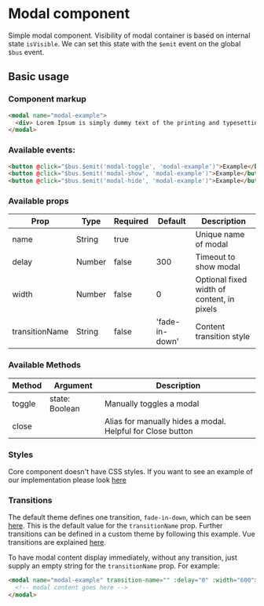 # Modal component

Simple modal component. Visibility of modal container is based on internal state `isVisible`. We can set this state with the `$emit` event on the global `$bus` event.

## Basic usage

### Component markup

```html
<modal name="modal-example">
  <div> Lorem Ipsum is simply dummy text of the printing and typesetting industry. </div>
</modal>
```

### Available events:

```html
<button @click="$bus.$emit('modal-toggle', 'modal-example')">Example</button>
<button @click="$bus.$emit('modal-show', 'modal-example')">Example</button>
<button @click="$bus.$emit('modal-hide', 'modal-example')">Example</button>
```

### Available props

| Prop           | Type   | Required | Default        | Description                                |
| -------------- | ------ | -------- | -------------- | ------------------------------------------ |
| name           | String | true     |                | Unique name of modal                       |
| delay          | Number | false    | 300            | Timeout to show modal                      |
| width          | Number | false    | 0              | Optional fixed width of content, in pixels |
| transitionName | String | false    | 'fade-in-down' | Content transition style                   |

### Available Methods

| Method | Argument       | Description                                                |
| ------ | -------------- | ---------------------------------------------------------- |
| toggle | state: Boolean | Manually toggles a modal                                   |
| close  |                | Alias for manually hides a modal. Helpful for Close button |

### Styles

Core component doesn't have CSS styles. If you want to see an example of our implementation please look [here](https://github.com/DivanteLtd/vue-storefront/blob/master/src/themes/default/components/core/Modal.vue)

### Transitions

The default theme defines one transition, `fade-in-down`, which can be seen [here](https://github.com/DivanteLtd/vue-storefront/blob/master/src/themes/default/css/animations/_transitions.scss). This is the default value for the `transitionName` prop. Further transitions can be defined in a custom theme by following this example. Vue transitions are explained [here](https://vuejs.org/v2/guide/transitions.html).

To have modal content display immediately, without any transition, just supply an empty string for the `transitionName` prop. For example:

```html
<modal name="modal-example" transition-name="" :delay="0" :width="600">
  <!-- modal content goes here -->
</modal>
```
